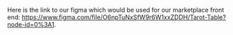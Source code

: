 Here is the link to our figma which would be used for our marketplace front end: https://www.figma.com/file/O6npTuNxSfW9r6W1xxZDDH/Tarot-Table?node-id=0%3A1.

